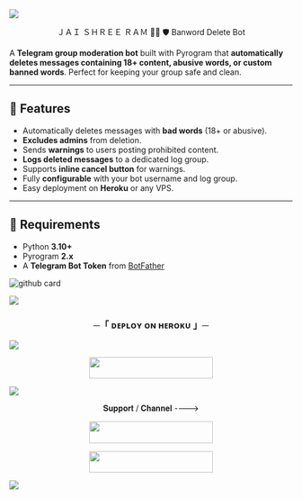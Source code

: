 <img src="https://user-images.githubusercontent.com/73097560/115834477-dbab4500-a447-11eb-908a-139a6edaec5c.gif">
<p align="center">
ＪＡＩ ＳＨＲＥＥ ＲＡＭ 🚩🚩
 🛡️ Banword Delete Bot

A **Telegram group moderation bot** built with Pyrogram that **automatically deletes messages containing 18+ content, abusive words, or custom banned words**. Perfect for keeping your group safe and clean.

---

## 🔹 Features

- Automatically deletes messages with **bad words** (18+ or abusive).  
- **Excludes admins** from deletion.  
- Sends **warnings** to users posting prohibited content.  
- **Logs deleted messages** to a dedicated log group.  
- Supports **inline cancel button** for warnings.  
- Fully **configurable** with your bot username and log group.  
- Easy deployment on **Heroku** or any VPS.

---

## 🔹 Requirements

- Python **3.10+**  
- Pyrogram **2.x**  
- A **Telegram Bot Token** from [BotFather](https://t.me/BotFather)  
    
![github card](https://github-readme-stats.vercel.app/api/pin/?username=Aashik-team&repo=Banword&theme=dark)





<img src="https://user-images.githubusercontent.com/73097560/115834477-dbab4500-a447-11eb-908a-139a6edaec5c.gif">
<h3 align="center">
    ─「 ᴅᴇᴩʟᴏʏ ᴏɴ ʜᴇʀᴏᴋᴜ 」─
</h3>
<img src="https://user-images.githubusercontent.com/73097560/115834477-dbab4500-a447-11eb-908a-139a6edaec5c.gif">
<p align="center"><a href="https://dashboard.heroku.com/new?template=https://github.com/Aashik-team/Banword"> <img src="https://img.shields.io/badge/Deploy%20On%20Heroku-00FFFF?style=for-the-badge&logo=heroku" width="220" height="38.45"/></a></p>
<img src="https://user-images.githubusercontent.com/73097560/115834477-dbab4500-a447-11eb-908a-139a6edaec5c.gif">


<p align="center">𝐒𝐮𝐩𝐩𝐨𝐫𝐭 / 𝐂𝐡𝐚𝐧𝐧𝐞𝐥 ----> </p>

<p align="center"><a href="https://t.me/aashikteam"><img src="https://img.shields.io/badge/ᴛᴇʟᴇɢʀᴀᴍ-𝐒𝐮𝐩𝐩𝐨𝐫𝐭-black?&style=for-the-badge&logo=telegram" width="220" height="38.45"></a></p>
<p align="center"><a href="https://t.me/aashikteam"><img src="https://img.shields.io/badge/ᴛᴇʟᴇɢʀᴀᴍ-𝐔𝐩𝐝𝐚𝐭𝐞𝐬-black?&style=for-the-badge&logo=telegram" width="220" height="38.45"></a></p>

<img src="https://user-images.githubusercontent.com/73097560/115834477-dbab4500-a447-11eb-908a-139a6edaec5c.gif">

